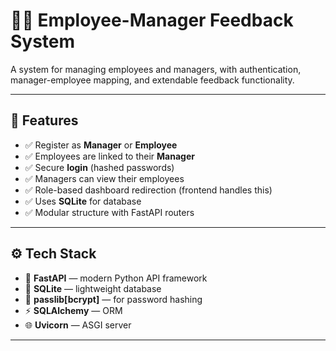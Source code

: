 # 👨‍💼 Employee-Manager Feedback System

A system for managing employees and managers, with authentication, manager-employee mapping, and extendable feedback functionality.

---

## 🚀 Features

- ✅ Register as **Manager** or **Employee**
- ✅ Employees are linked to their **Manager**
- ✅ Secure **login** (hashed passwords)
- ✅ Managers can view their employees
- ✅ Role-based dashboard redirection (frontend handles this)
- ✅ Uses **SQLite** for database
- ✅ Modular structure with FastAPI routers

---

## ⚙️ Tech Stack

- 🐍 **FastAPI** — modern Python API framework
- 💾 **SQLite** — lightweight database
- 🔐 **passlib[bcrypt]** — for password hashing
- ⚡ **SQLAlchemy** — ORM
- 🌐 **Uvicorn** — ASGI server

---


